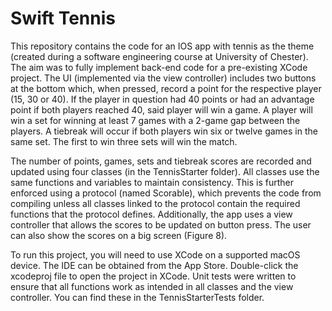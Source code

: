 <h1>Swift Tennis</h1>
This repository contains the code for an IOS app with tennis as the theme (created during a software engineering course at University of Chester). The aim was to fully implement back-end code for a pre-existing XCode project. The UI (implemented via the view controller) includes two buttons at the bottom which, when pressed, record a point for the respective player (15, 30 or 40). If the player in question had 40 points or had an advantage point if both players reached 40, said player will win a game. A player will win a set for winning at least 7 games with a 2-game gap between the players. A tiebreak will occur if both players win six or twelve games in the same set. The first to win three sets will win the match.

The number of points, games, sets and tiebreak scores are recorded and updated using four classes (in the TennisStarter folder). All classes use the same functions and variables to maintain consistency. This is further enforced using a protocol (named Scorable), which prevents the code from compiling unless all classes linked to the protocol contain the required functions that the protocol defines. Additionally, the app uses a view controller that allows the scores to be updated on button press. The user can also show the scores on a big screen (Figure 8).

To run this project, you will need to use XCode on a supported macOS device. The IDE can be obtained from the App Store. Double-click the xcodeproj file to open the project in XCode. Unit tests were written to ensure that all functions work as intended in all classes and the view controller. You can find these in the TennisStarterTests folder.